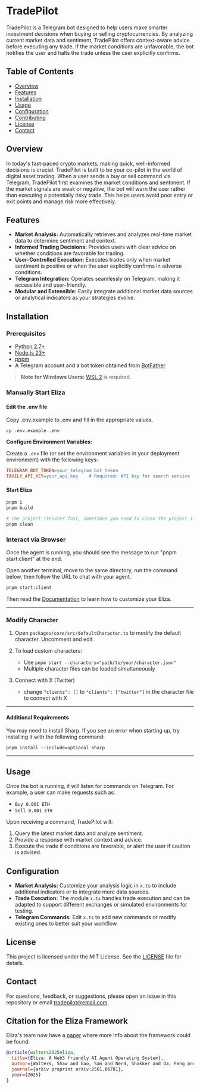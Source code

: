 # TradePilot

TradePilot is a Telegram bot designed to help users make smarter investment decisions when buying or selling cryptocurrencies. By analyzing current market data and sentiment, TradePilot offers context-aware advice before executing any trade. If the market conditions are unfavorable, the bot notifies the user and halts the trade unless the user explicitly confirms.

## Table of Contents

- [Overview](#overview)
- [Features](#features)
- [Installation](#installation)
- [Usage](#usage)
- [Configuration](#configuration)
- [Contributing](#contributing)
- [License](#license)
- [Contact](#contact)

## Overview

In today's fast-paced crypto markets, making quick, well-informed decisions is crucial. TradePilot is built to be your co-pilot in the world of digital asset trading. When a user sends a buy or sell command via Telegram, TradePilot first examines the market conditions and sentiment. If the market signals are weak or negative, the bot will warn the user rather than executing a potentially risky trade. This helps users avoid poor entry or exit points and manage risk more effectively.

## Features

- **Market Analysis:** Automatically retrieves and analyzes real-time market data to determine sentiment and context.
- **Informed Trading Decisions:** Provides users with clear advice on whether conditions are favorable for trading.
- **User-Controlled Execution:** Executes trades only when market sentiment is positive or when the user explicitly confirms in adverse conditions.
- **Telegram Integration:** Operates seamlessly on Telegram, making it accessible and user-friendly.
- **Modular and Extensible:** Easily integrate additional market data sources or analytical indicators as your strategies evolve.

## Installation

### Prerequisites

- [Python 2.7+](https://www.python.org/downloads/)
- [Node.js 23+](https://docs.npmjs.com/downloading-and-installing-node-js-and-npm)
- [pnpm](https://pnpm.io/installation)
- A Telegram account and a bot token obtained from [BotFather](https://core.telegram.org/bots#botfather)

> **Note for Windows Users:** [WSL 2](https://learn.microsoft.com/en-us/windows/wsl/install-manual) is required.

### Manually Start Eliza

#### Edit the .env file

Copy .env.example to .env and fill in the appropriate values.

```
cp .env.example .env
```

**Configure Environment Variables:**

   Create a `.env` file (or set the environment variables in your deployment environment) with the following keys:

   ```ini
   TELEGRAM_BOT_TOKEN=your_telegram_bot_token
   TAVILY_API_KEY=your_api_key    # Required: API key for search service
   ```


#### Start Eliza

```bash
pnpm i
pnpm build

# The project iterates fast, sometimes you need to clean the project if you are coming back to the project
pnpm clean
```

### Interact via Browser

Once the agent is running, you should see the message to run "pnpm start:client" at the end.

Open another terminal, move to the same directory, run the command below, then follow the URL to chat with your agent.

```bash
pnpm start:client
```

Then read the [Documentation](https://elizaos.github.io/eliza/) to learn how to customize your Eliza.

---

### Modify Character

1. Open `packages/core/src/defaultCharacter.ts` to modify the default character. Uncomment and edit.

2. To load custom characters:
    - Use `pnpm start --characters="path/to/your/character.json"`
    - Multiple character files can be loaded simultaneously
3. Connect with X (Twitter)
    - change `"clients": []` to `"clients": ["twitter"]` in the character file to connect with X

---

#### Additional Requirements

You may need to install Sharp. If you see an error when starting up, try installing it with the following command:

```
pnpm install --include=optional sharp
```

---

## Usage

Once the bot is running, it will listen for commands on Telegram. For example, a user can make requests such as:

- `Buy 0.001 ETH`
- `Sell 0.001 ETH`

Upon receiving a command, TradePilot will:
1. Query the latest market data and analyze sentiment.
2. Provide a response with market context and advice.
3. Execute the trade if conditions are favorable, or alert the user if caution is advised.

## Configuration

- **Market Analysis:** Customize your analysis logic in `x.ts` to include additional indicators or to integrate more data sources.
- **Trade Execution:** The module `x.ts` handles trade execution and can be adapted to support different exchanges or simulated environments for testing.
- **Telegram Commands:** Edit `x.ts` to add new commands or modify existing ones to better suit your workflow.

## License

This project is licensed under the MIT License. See the [LICENSE](LICENSE) file for details.

## Contact

For questions, feedback, or suggestions, please open an issue in this repository or email [tradepilot@email.com](mailto:tradepilot@email.com).


## Citation for the Eliza Framework

Eliza's team now have a [paper](https://arxiv.org/pdf/2501.06781) where more info about the framework could be found:
```bibtex
@article{walters2025eliza,
  title={Eliza: A Web3 friendly AI Agent Operating System},
  author={Walters, Shaw and Gao, Sam and Nerd, Shakker and Da, Feng and Williams, Warren and Meng, Ting-Chien and Han, Hunter and He, Frank and Zhang, Allen and Wu, Ming and others},
  journal={arXiv preprint arXiv:2501.06781},
  year={2025}
}
```
